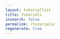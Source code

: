 ```yaml
---
layout: tutoriallist
title: Tutorials
insearch: false
permalink: /tutorials/
regenerate: true
---
```



